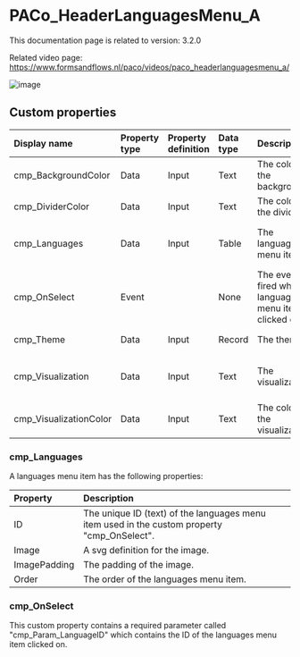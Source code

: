 # PACo_HeaderLanguagesMenu_A

This documentation page is related to version: 3.2.0

Related video page: https://www.formsandflows.nl/paco/videos/paco_headerlanguagesmenu_a/

![image](https://github.com/formsandflows/PACo/assets/35654198/e1a6926c-91d4-4b27-b6bf-aec8cf89c56f)

## Custom properties

| Display name | Property type | Property definition | Data type | Description | Memo
| :--- | :--- | :--- | :--- | :--- | :--- |
| cmp_BackgroundColor | Data | Input | Text | The color of the background. | |
| cmp_DividerColor | Data | Input | Text | The color of the divider. | |
| cmp_Languages | Data | Input | Table | The languages menu items. | See the documention about cmp_Languages below. |
| cmp_OnSelect | Event | | None | The event fired when a languages menu item is clicked on. | See the documention about cmp_OnSelect below. |
| cmp_Theme | Data | Input | Record | The theme. | See the documention on theming. |
| cmp_Visualization | Data | Input | Text | The visualization. | See the documention of PACo canvas component PACo_Visualization_A. |
| cmp_VisualizationColor | Data | Input | Text | The color of the visualization. | |

### cmp_Languages
A languages menu item has the following properties:

| Property | Description |
| :--- | :--- |
| ID | The unique ID (text) of the languages menu item used in the custom property "cmp_OnSelect". |
| Image| A svg definition for the image. |
| ImagePadding | The padding of the image. |
| Order | The order of the languages menu item. |

### cmp_OnSelect
This custom property contains a required parameter called "cmp_Param_LanguageID" which contains the ID of the languages menu item clicked on.
